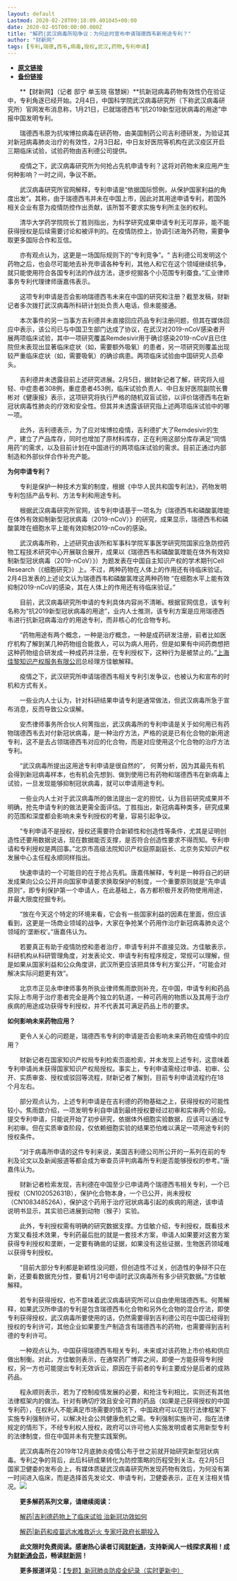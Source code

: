 ```yaml
---
layout: default
Lastmod: 2020-02-28T09:18:09.401045+00:00
date: 2020-02-05T00:00:00.000Z
title: "解药|武汉病毒所陷争议：为何此时宣布申请瑞德西韦新用途专利？"
author: "财新网"
tags: [专利,瑞德,西韦,病毒,授权,武汉,药物,专利申请]
---
```


* [**原文链接**](http://www.caixin.com/2020-02-05/101511847.html)
* [**备份链接**](http://archive.is/nLBnh)


　　**【财新网】（记者 邸宁 单玉晓 宿慧娴）**抗新冠病毒药物有效性仍在验证中，专利角逐已经开始。2月4日，中国科学院武汉病毒研究所（下称武汉病毒研究所）官网发布消息称，1月21日，已就瑞德西韦“抗2019新型冠状病毒的用途”申报中国发明专利。

　　瑞德西韦原为抗埃博拉病毒在研药物，由美国制药公司吉利德研发，为验证其对新冠病毒肺炎治疗的有效性，2月3日起，中日友好医院等机构在武汉疫区开启三期临床试验，试验药物由吉利德公司提供。

　　疫情之下，武汉病毒研究所为何抢占先机申请专利？这将对药物未来应用产生何种影响？一时之间，争议不断。

　　武汉病毒研究所官网解释，专利申请是“依据国际惯例，从保护国家利益的角度出发”。其称，由于瑞德西韦并未在中国上市，因此对其用途申请专利，若国外相关企业有意为疫情防控作出贡献，该所暂不要求实施专利所主张的权利。

　　清华大学药学院院长丁胜则指出，为科学研究成果申请专利无可厚非，能不能获得授权是后续需要讨论和被评判的。在疫情防控上，协调引进海外药物，需要争取更多国际合作和互信。

　　亦有观点认为，这更是一场国际规则下的“专利竞争”。“ 吉利德公司发明这个药物之后，也会尽可能地去补充申请各种专利，其他人和它在这个领域继续抗争，就只能使用符合各国专利法的作战方法，逐步挖掘各个小范围专利蚕食。”汇业律师事务专利代理律师唐嘉伟表示。

　　这项专利申请是否会影响瑞德西韦未来在中国的研究和注册？截至发稿，财新记者多次拨打武汉病毒所科研计划处负责人电话，但未能接通。

　　本次事件的另一当事方吉利德并未直接回应药品专利注册问题，但其在媒体回应中表示，该公司已与中国卫生部门达成了协议，在武汉对2019-nCoV感染者开展两项临床试验，其中一项研究覆盖Remdesivir用于确诊感染2019-nCoV且已住院但未表现出显著临床症状（如，需要额外吸氧）的患者，另一项研究则覆盖出现较严重临床症状（如，需要吸氧）的确诊病患。两项临床试验由中国研究人员牵头。

　　吉利德并未透露目前上述研究进展。2月5日，据财新记者了解，研究将入组轻、中症患者308例，重症患者453例，临床试验负责人、中日友好医院副院长曹彬对《健康报》表示，这项研究将执行严格的随机双盲试验，以评价瑞德西韦在新冠状病毒性肺炎的疗效和安全性。但其并未透露该研究指上述两项临床试验中的哪一项。

　　此外，吉利德表示，为了应对埃博拉疫情，吉利德扩大了Remdesivir的生产，建立了产品库存，同时也增加了原材料库存，正在利用这部分库存满足“同情用药”的需求，以及目前计划在中国进行的两项临床试验的需求。目前正通过内部制造和外部伙伴合作补充产能。

**为何申请专利？**

　　专利是保护一种技术方案的制度，根据《中华人民共和国专利法》，药物发明专利包括产品专利、方法专利和用途专利。

　　根据武汉病毒研究所官网，该专利申请基于一项名为《瑞德西韦和磷酸氯喹能在体外有效抑制新型冠状病毒（2019-nCoV）》的研究，成果显示，瑞德西韦和磷酸氯喹在细胞水平上能有效抑制2019-nCov的感染。

　　武汉病毒所称，上述研究由该所和军事科学院军事医学研究院国家应急防控药物工程技术研究中心开展联合展开，成果以《瑞德西韦和磷酸氯喹能在体外有效抑制新型冠状病毒（2019-nCoV）》）为题发表在中国自主知识产权的学术期刊Cell Research（《细胞研究》）上。不过，两种药物在人体上的作用还有待临床验证。2月4日发表的上述论文认为瑞德西韦和磷酸氯喹这两种药物 “在细胞水平上能有效抑制2019-nCoV的感染，其在人体上的作用还有待临床验证。”

　　目前，武汉病毒研究所申请的专利具体内容尚不清晰。根据官网信息，该专利名称为“抗2019新型冠状病毒的用途”，业内人士推测，该专利方案是应用瑞德西韦进行抗新冠病毒治疗的用途专利，而非核心的化合物专利。

　　“药物用途有两个概念，一种是治疗概念，一种是成药研发注册，前者比如医疗机构了解到某几种药物组合能救人，可以为病人用药，但是如果有中间药商想把这种药物组合研发成一种成药并注册，在专利授权下，这种行为是被禁止的。”[上海佳黎知识产权服务有限公司](http://search.caixin.com/search/%E4%B8%8A%E6%B5%B7%E4%BD%B3%E9%BB%8E%E7%9F%A5%E8%AF%86%E4%BA%A7%E6%9D%83%E6%9C%8D%E5%8A%A1%E6%9C%89%E9%99%90%E5%85%AC%E5%8F%B8.html)总经理方佳敏解释。

　　疫情之下，武汉研究所申请瑞德西韦相关专利引发争议，也被认为和宣布的时机和方式有关。

　　一些业内人士认为，针对科研结果申请专利是通常做法，但武汉病毒所急于宣布消息，反而导致公众误解。

　　安杰律师事务所合伙人何菁指出，武汉病毒所的专利申请是关于如何用已有药物瑞德西韦去对付新冠状病毒，是一种治疗方法，严格的说是已有化合物的新用途专利，这不是去占领瑞德西韦对应的化合物，而是对应使用这个化合物的治疗方法专利。

　　“武汉病毒所提出这用途专利申请是很自然的”， 何菁分析，因为其最先有机会得到新冠病毒样本，也有机会先想到、做到使用已有药物和瑞德西韦在新病毒上试验，一旦发现能够抑制冠状病毒，就可以申请用途专利。

　　一些业内人士对于武汉病毒所的做法提出一定的担忧，认为目前研究成果并不明确，抢先申请专利的做法更需全面评估。丁胜指出，新冠病毒种类多，研究成果的范围和深度都会影响未来专利授权的考量，容易引起争议。

　　“专利申请不是授权，授权还需要符合新颖性和创造性等条件，尤其是证明创造性还要用数据说话，现在数据能否支撑，是否符合创造性要求不得而知。专利申请和专利授权是两回事。”北京市高级法院知识产权庭原副庭长、北京务实知识产权发展中心主任程永顺同样指出。

　　快速申请的一个可能目的在于抢占先机。唐嘉伟解释，专利是一种将自己的研发成果向公众公开并向国家申请要求换取保护的制度，一个重要原则就是“先申请原则”，即专利保护第一个申请人，在此基础上，各方都积极开发药物使用用途，并最大限度挖掘专利。

　　“放在今天这个特定的环境来看，它会有一些国家利益的因素在里面，但应该看到，这更是一场商业领域的战争，大家在争抢某个药用作治疗新冠病毒肺炎这个领域的‘垄断权’。”唐嘉伟认为。

　　若要真正有助于疫情防控和患者治疗，申请专利并不直接见效。方佳敏表示，科研机构从科研管理角度，对发表论文、申请专利有程序规定，常规可以理解，但是如果从国家利益和公众角度讲，武汉所更应该把具体专利方案公开，“可能会对解决实际问题更有效”。

　　北京市正见永申律师事务所执业律师焦雨歆则补充，在中国，申请专利和药品实际上市用于治疗患者完全是两个独立的轨道，一种可药用的物质以及其用于治疗疾病的用途成功获得专利授权，并不代表其可满足药品上市的要求。

**如何影响未来药物应用？**

　　更令人关心的问题是，瑞德西韦专利的申请是否会影响未来药物在疫情中的应用？

　　财新记者在国家知识产权局专利检索页面检索，并未发现上述专利，这意味着专利申请尚未获得国家知识产权局授权。事实上，专利申请需经过申请、初审、公开、实质审查、授权或驳回等流程，财新记者了解到，目前专利申请流程约在18个月左右。

　　部分观点认为，上述专利申请是在吉利德的药物基础之上，获得授权的可能性较小。焦雨歆介绍，一项发明专利自申请到最终授权要经过初审和实审两个阶段。提交专利申请，只能说开始了初步研究，依据体外细胞实验数据，应该可以通过专利初审。但在实质审查阶段，仅依赖细胞实验的结果恐怕难以满足一项用途专利的授权条件。

　　“对于病毒所申请的这件专利来说，美国吉利德公司所公开的一系列在前的专利及论文以及新闻报道等都会成为审查员评判病毒所专利是否能够授权的参考。”唐嘉伟认为。

　　财新记者检索发现，吉利德在中国至少已申请两个瑞德西韦相关专利，一个已授权（CN102052631B），保护化合物本身，一个已公开，尚未授权（CN108348526A），保护这个药用于治疗冠状病毒引起的疾病的用途，该申请说明书显示，其实验已进展到动物（猴子）实验。

　　此外，专利授权需有明确的研究数据支撑。方佳敏介绍，专利授权，既看技术方案又看技术效果，专利药最后批的就是一套技术方案，申请人如果要对这套方案获得专利授权和垄断，一定要有确凿的证据，如果没有这些证据，生物医药领域难以获得专利授权。

　　“目前大部分专利都是新颖性没问题，但创造性不过关，创造性的争辩不只在新，还要看数据充分性，要看1月21号申请时武汉病毒所有多少研究数据。”方佳敏解释。

　　若专利获得授权，也不意味着武汉病毒研究所可以自由使用瑞德西韦。何菁解释，如果武汉所申请的专利是包含瑞德西韦化合物和另外化合物的混合疗法，即使专利获得授权，武汉病毒所要使用的话，仍然需要得到吉利德公司在中国已经得到授权的专利许可，其他企业如果要生产制造含有瑞德西韦的药物，也需要得到吉利德的专利许可。

　　一种观点认为，中国获得瑞德西韦相关专利，未来或对该药物上市价格和供应做出制衡。对此，方佳敏则表示，在通常药厂博弈之间，即便一方能获得专利授权，另一方也可能提出专利无效诉讼，原因在于前者的专利主要成分是后者的成熟药品。

　　程永顺则表示，若为了控制疫情发展的必要，和抢注专利相比，实则还有其他法律框架内的做法。针对有确切疗效且安全可靠的药品（如果是己获得授权的中国专利药），在权利人不能满足市场需要的情况下，中国政府可以在现行法律框架下实施专利强制许可，以解决社会公共健康危机之需。专利强制实施许可，指在法律规定的情形下，不经专利权人授权，政府可以许可他人实施发明或者实用新型专利的法律制度，但在中国并未有完整实践案例。

　　武汉病毒所在2019年12月底肺炎疫情公布于世之前就开始研究新型冠状病毒。专利之争的背后，此后科研成果转化为防控策略的历程受到关注。在2月5日国家卫健委的发布会上，有媒体质疑武汉病毒研究所发现药物有效后，为何没有第一时间进入临床，而是选择首先发论文、申请专利，卫健委表示，正在关注相关情况。[![](/images/post/d02a42d9cb3dec9320e5f550278911c7.ico)](http://www.caixin.com/2020-02-05/101511847.html)

　　**更多解药系列文章，请继续阅读：**

　　[解药|吉利德药物上了临床试验 治新冠功效如何](http://www.caixin.com/2020-02-03/101511062.html)

　　[解药|新药和疫苗远水难救近火 专家吁政府长期投入](http://www.caixin.com/2020-01-30/101509498.html)

　　**此文限时免费阅读。感谢热心读者订阅[财新通](http://mall.caixin.com/mall/web/product/product.html?id=733&originReferrer=appfree&channelSource=appfree)，支持新闻人一线探求真相！成为[财新通会员](http://mall.caixin.com/mall/web/list/list.html?type=127&originReferrer=appfree&channelSource=appfree)，畅读[财新网](https://datayi.cn/1lnZaaidYRRn)！**

　　**更多报道详见：**[【专题】新冠肺炎防疫全纪录（实时更新中）](http://m.app.caixin.com/m_topic_detail/1473.html)

